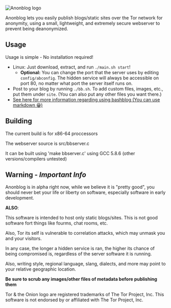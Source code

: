 ![Anonblog logo](http://i.imgur.com/tJMcQqs.png)

Anonblog lets you easily publish blogs/static sites over the Tor network for anonymity, using a small, lightweight, and extremely secure webserver to prevent being deanonymized.

## Usage

Usage is simple - No installation required!

 - Linux: Just download, extract, and run `./main.sh start`!
     - **Optional:** You can change the port that the server uses by editing `config/abconfig`. The hidden service will always be accessible on port 80, no matter what port the server itself runs on.
 - Post to your blog by running `./bb.sh`. To add custom files, images, etc., put them under `site`. (You can also put any other files you want there.)
- [See here for more information regarding using bashblog (You can use markdown 😁)](https://github.com/cfenollosa/bashblog)

## Building

The current build is for x86-64 proccessors

The webserver source is src/bbserver.c

It can be built using 'make bbserver.c' using GCC 5.8.6 (other versions/compilers untested)


## Warning - *Important Info*

Anonblog is in alpha right now, while we believe it is "pretty good", you should never bet your life or liberty on software, especially software in early development.


**ALSO**:

This software is intended to host only static blogs/sites. This is not good software fort things like fourms, chat rooms, etc.

Also, Tor its self is vulnerable to correlation attacks, which may unmask you and your visitors.

In any case, the longer a hidden service is ran, the higher its chance of being compromised is, regardless of the server software it is running.

Also, writing style, regional language, slang, dialects, and more may point to your relative geographic location.

**Be sure to scrub any images/other files of metadata before publishing them**

Tor & the Onion logo are registered trademarks of The Tor Project, Inc. This software is not endorsed by or affiliated with The Tor Project, Inc.
